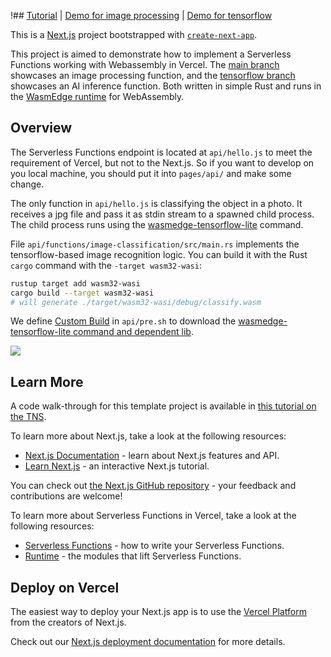 !## [Tutorial](https://thenewstack.io/rust-and-webassembly-serverless-functions-in-vercel/) | [Demo for image processing](https://vercel-wasm-runtime.vercel.app/) | [Demo for tensorflow](https://vercel-wasm-runtime-cozpr5z84-wangshishuo1.vercel.app/)

This is a [Next.js](https://nextjs.org/) project bootstrapped with [`create-next-app`](https://github.com/vercel/next.js/tree/canary/packages/create-next-app).

This project is aimed to demonstrate how to implement a Serverless Functions working with Webassembly in Vercel. The [main branch](https://github.com/second-state/vercel-wasm-runtime/tree/main) showcases an image processing function, and the [tensorflow branch](https://github.com/second-state/vercel-wasm-runtime/tree/tensorflow) showcases an AI inference function. Both written in simple Rust and runs in the [WasmEdge runtime](https://github.com/WasmEdge/WasmEdge) for WebAssembly.

## Overview

The Serverless Functions endpoint is located at `api/hello.js` to meet the requirement of Vercel, but not to the Next.js. So if you want to develop on you local machine, you should put it into `pages/api/` and make some change.

The only function in `api/hello.js` is classifying the object in a photo. It receives a jpg file and pass it as stdin stream to a spawned child process. The child process runs using the [wasmedge-tensorflow-lite](https://github.com/second-state/WasmEdge-tensorflow-tools) command.

File `api/functions/image-classification/src/main.rs` implements the tensorflow-based image recognition logic. You can build it with the Rust `cargo` command with the `-target wasm32-wasi`:

```bash 
rustup target add wasm32-wasi
cargo build --target wasm32-wasi
# will generate ./target/wasm32-wasi/debug/classify.wasm
``` 

We define [Custom Build](https://vercel.com/docs/runtimes?query=vercel-build#advanced-usage/advanced-node-js-usage/custom-build-step-for-node-js) in `api/pre.sh` to download the [wasmedge-tensorflow-lite command and dependent lib](https://github.com/second-state/WasmEdge-tensorflow-tools#run-wasmedge-tensorflow-tools).

![](/vercel-wasmedge-runtime.gif)


## Learn More

A code walk-through for this template project is available in [this tutorial on the TNS](https://thenewstack.io/rust-and-webassembly-serverless-functions-in-vercel/).

To learn more about Next.js, take a look at the following resources:

- [Next.js Documentation](https://nextjs.org/docs) - learn about Next.js features and API.
- [Learn Next.js](https://nextjs.org/learn) - an interactive Next.js tutorial.

You can check out [the Next.js GitHub repository](https://github.com/vercel/next.js/) - your feedback and contributions are welcome!

To learn more about Serverless Functions in Vercel, take a look at the following resources:

- [Serverless Functions](https://vercel.com/docs/serverless-functions/introduction) - how to write your Serverless Functions.
- [Runtime](https://vercel.com/docs/runtimes) - the modules that lift Serverless Functions.

## Deploy on Vercel

The easiest way to deploy your Next.js app is to use the [Vercel Platform](https://vercel.com/import?utm_medium=default-template&filter=next.js&utm_source=create-next-app&utm_campaign=create-next-app-readme) from the creators of Next.js.

Check out our [Next.js deployment documentation](https://nextjs.org/docs/deployment) for more details.
